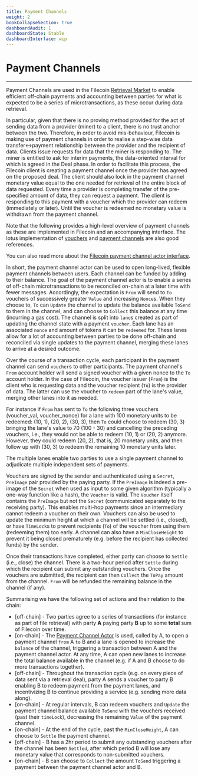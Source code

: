 ```yaml
---
title: Payment Channels
weight: 2
bookCollapseSection: true
dashboardAudit: 1
dashboardState: Stable
dashboardInterface: wip
---
```


# Payment Channels
---

Payment Channels are used in the Filecoin [Retrieval Market](retrieval_market) to enable efficient off-chain payments and accounting between parties for what is expected to be a series of microtransactions, as these occur during data retrieval.

In particular, given that there is no proving method provided for the act of sending data from a provider (miner) to a client, there is no trust anchor between the two. Therefore, in order to avoid mis-behaviour, Filecoin is making use of payment channels in order to realise a step-wise data transfer<->payment relationship between the provider and the recipient of data. Clients issue requests for data that the miner is responding to. The miner is entitled to ask for interim payments, the data-oriented interval for which is agreed in the Deal phase. In order to facilitate this process, the Filecoin client is creating a payment channel once the provider has agreed on the proposed deal. The client should also lock in the payment channel monetary value equal to the one needed for retrieval of the entire block of data requested. Every time a provider is completing transfer of the pre-specified amount of data, they can request a payment. The client is responding to this payment with a voucher  which the provider can redeem (immediately or later). Until the voucher is redeemed no monetary value is withdrawn from the payment channel.

Note that the following provides a high-level overview of payment channels as these are implemented in Filecoin and an accompanying interface. The lotus implementation of [vouchers](https://github.com/filecoin-project/lotus/blob/master/chain/types/voucher.go) and [payment channels](https://github.com/filecoin-project/lotus/blob/master/paychmgr/paych.go) are also good references.

You can also read more about the [Filecoin payment channel actor interface](payment_channel_actor).

In short, the payment channel actor can be used to open long-lived, flexible payment channels between users. Each channel can be funded by adding to their balance. 
The goal of the payment channel actor is to enable a series of off-chain microtransactions to be reconciled on-chain at a later time with fewer messages. Accordingly, the expectation is `From` will send to `To` vouchers of successively greater `Value` and increasing `Nonce`s. When they choose to, `To` can `Update` the channel to update the balance available `ToSend` to them in the channel, and can choose to `Collect` this balance at any time (incurring a gas cost).
The channel is split into `lane`s created as part of updating the channel state with a payment `voucher`. Each lane has an associated `nonce` and amount of tokens it can be `redeemed` for. These lanes allow for a lot of accounting between parties to be done off-chain and reconciled via single updates to the payment channel, merging these lanes to arrive at a desired outcome.

Over the course of a transaction cycle, each participant in the payment channel can send `voucher`s to other participants. The payment channel's  `From` account holder will send a signed voucher with a given nonce to the `To` account holder. In the case of Filecoin, the voucher issuer (`From`) is the client who is requesting data and the voucher recipient (`To`) is the provider of data. The latter can use the voucher to `redeem` part of the lane's value, merging other lanes into it as needed.

For instance if `From` has sent to `To` the following three vouchers (voucher_val, voucher_nonce) for a lane with 100 monetary units to be redeemed: (10, 1), (20, 2), (30, 3), then `To` could choose to redeem (30, 3) bringing the lane's value to 70 (100 - 30) and cancelling the preceding vouchers, i.e., they would not be able to redeem (10, 1) or (20, 2) anymore. However, they could redeem (20, 2), that is, 20 monetary units, and then follow up with (30, 3) to redeem the remaining 10 monetary units later.

The multiple lanes enable two parties to use a single payment channel to adjudicate multiple independent sets of payments.

Vouchers are signed by the sender and authenticated using a `Secret`, `PreImage` pair provided by the paying party. If the `PreImage` is indeed a pre-image of the `Secret` when used as input to some given algorithm (typically a one-way function like a hash), the `Voucher` is valid. The `Voucher` itself contains the `PreImage` but not the `Secret` (communicated separately to the receiving party). This enables multi-hop payments since an intermediary cannot redeem a voucher on their own. Vouchers can also be used to update the minimum height at which a channel will be settled (i.e., closed), or have `TimeLock`s to prevent recipients (`To`) of the voucher from using them (redeeming them) too early. A channel can also have a `MinCloseHeight` to prevent it being closed prematurely (e.g. before the recipient has collected funds) by the sender.

Once their transactions have completed, either party can choose to `Settle` (i.e., close) the channel. There is a two-hour period after `Settle` during which the recipient can submit any outstanding vouchers. Once the vouchers are submitted, the recipient can then `Collect` the `ToPay` amount from the channel. `From` will be refunded the remaining balance in the channel (if any).

Summarising we have the following set of actions and their relation to the chain:

- \[off-chain\] - Two parties agree to a series of transactions (for instance as part of file retrieval) with party **A** paying party **B** up to some **total** sum of Filecoin over time.
- \[on-chain\] - The [Payment Channel Actor](payment_channel_actor.md) is used, called by A, to open a payment channel `from` A `to` B and a lane is opened to increase the `balance` of the channel, triggering a transaction between A and the payment channel actor.
At any time, A can open new lanes to increase the total balance available in the channel (e.g. if A and B choose to do more transactions together).
- \[off-chain\] - Throughout the transaction cycle (e.g. on every piece of data sent via a retrieval deal), party A sends a voucher to party B enabling B to redeem payment from the payment lanes, and incentivizing B to continue providing a service (e.g. sending more data along).
- \[on-chain\] - At regular intervals, B can redeem vouchers and `Update` the payment channel balance available `ToSend` with the vouchers received (past their `timeLock`), decreasing the remaining `Value` of the payment channel.
- \[on-chain\] - At the end of the cycle, past the `MinCloseHeight`, A can choose to `Settle` the payment channel.
- \[off-chain\] - B has a 2hr period to submit any outstanding vouchers after the channel has been `Settled`, after which period B will lose any monetary value that corresponds to non-submitted vouchers.
- \[on-chain\] - B can choose to `Collect` the amount `ToSend` triggering a payment between the payment channel actor and B.
